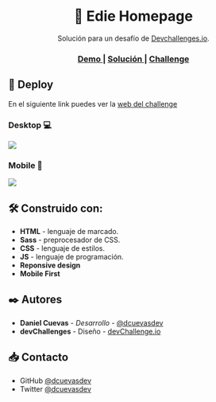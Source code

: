 <h1 align="center">🏡 Edie Homepage</h1>

<div align="center">
    Solución para un desafío de  <a href="http://devchallenges.io" target="_blank">Devchallenges.io</a>.
</div>

<div align="center">
  <h3>
    <a href="https://dcuevasdev.github.io/edie-homepage/">
      Demo
    </a>
    <span> | </span>
    <a href="https://github.com/dcuevas24/edie-homepage">
      Solución
    </a>
    <span> | </span>
    <a href="https://devchallenges.io/challenges/xobQBuf8zWWmiYMIAZe0">
      Challenge
    </a>
  </h3>
</div>

## 🚀 Deploy

En el siguiente link puedes ver la [web del challenge](https://dcuevasdev.github.io/edie-homepage/ "web del challenge")

### Desktop 💻

![](https://i.imgur.com/iOqiDBU.png)

### Mobile 📱

![](https://i.imgur.com/IKy4izp.png)

## 🛠️ Construido con:

- **HTML** - lenguaje de marcado.
- **Sass** - preprocesador de CSS.
- **CSS** - lenguaje de estilos.
- **JS** - lenguaje de programación.
- **Reponsive design**
- **Mobile First**

## ✒️ Autores

- **Daniel Cuevas** - _Desarrollo_ - [@dcuevasdev](https://twitter.com/dcuevasdev "@dcuevasdev")
- **devChallenges** - Diseño - [devChallenge.io](https://devchallenges.io/ "devChallenge.io")

## 📥 Contacto

- GitHub [@dcuevasdev](https://github.com/dcuevasdev)
- Twitter [@dcuevasdev](https://twitter.com/dcuevasdev)
